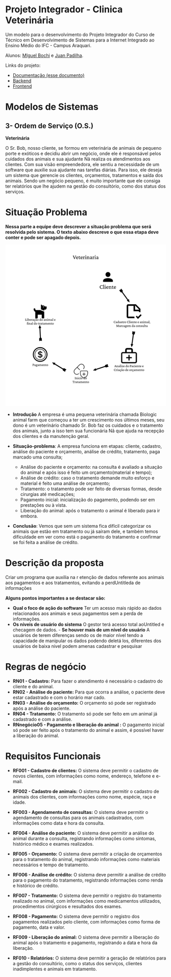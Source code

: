 # Projeto Integrador - Clinica Veterinária

Um modelo para o desenvolvimento do Projeto Integrador do Curso de Técnico em Desenvolvimento de Sistemas para a Internet Integrado ao Ensino Médio do IFC - Campus Araquari.

Alunos: [MIguel Bochi](github.com/MiguelBochiBarros) e [Juan Padilha](https://github.com/alujuan).

Links do projeto:

-   [Documentação (esse documento)](github.com/MiguelBochiBarros/Panic_Donkey)
-   [Backend](github.com/MiguelBochiBarros/pi-backend)
-   [Frontend](github.com/MiguelBochiBarros/pi-frontend)

# Modelos de Sistemas

## 3- Ordem de Serviço (O.S.)

**Veterinária**

O Sr. Bob, nosso cliente, se formou em veterinária de animais de pequeno porte e exóticos e decidiu abrir um negócio, onde ele é responsável pelos cuidados dos animais e sua ajudante Nã realiza os atendimentos aos clientes. Com sua visão empreendedora, ele sentiu a necessidade de um software que auxilie sua ajudante nas tarefas diárias. Para isso, ele deseja um sistema que gerencie os clientes, orçamentos, tratamentos e saída dos animais. Sendo um negócio pequeno, é muito importante que ele consiga ter relatórios que lhe ajudem na gestão do consultório, como dos status dos serviços.

# Situação Problema

**Nessa parte a equipe deve descrever a situação problema que será resolvida pelo sistema. O texto abaixo descreve o que essa etapa deve conter e pode ser apagado depois.**

![Ciclo da Venda](docs/DesWeb_mod.webp)

-   **Introdução** A empresa é uma pequena veterinária chamada Biologic animal farm que começou a ter um crescimento nos  últimos meses, seu dono é um veterinário chamado Sr. Bob faz os cuidados e o tratamento dos animais, junto a isso tem sua funcionária Nã que ajuda na recepção dos clientes e da manutenção geral.

-   **Situação-problema**: A empresa funciona em etapas: cliente, cadastro, análise do paciente e orçamento, análise de crédito, tratamento, paga marcado uma consulta;
    - Análise do paciente e orçamento: na consulta é avaliado a situação do animal e após isso é feito um orçamento(material e tempo);
    - Análise de crédito: caso o tratamento demande muito esforço e material é feito uma análise de orçamento;
    - Tratamento: o tratamento pode ser feito de diversas formas, desde cirurgias até medicações;
    - Pagamento inicial: inicialização do pagamento, podendo ser em prestações ou à vista. 
    - Liberação do animal: após o tratamento o animal é liberado para ir embora. 

-   **Conclusão**: Vemos que sem  um sistema fica difícil categorizar os animais que estão em tratamento ou já saíram dele, e também temos dificuldade em ver como está o pagamento do tratamento e confirmar se foi feita a análise de crédito.

# Descrição da proposta
Criar um programa que auxilia na r etenção de dados referente aos animais aos pagamentos e aos tratamentos, evitando a perdUntitleda de informações

**Alguns pontos importantes a se destacar são:**

-   **Qual o foco de ação do software** Ter um acesso mais rápido ao dados relacionados aos animais e seus pagamentos sem a perda de informações.
-    **Os níveis de usuário do sistema** O gestor terá acesso total aoUntitled e checagem de dados.
    -   **Se houver mais de um nível de usuário** A usuários de terem diferenças sendo os de maior nível tendo a capacidade de manipular os dados podendo deletá los, diferentes dos usuários de baixa nivel podem amenas cadastrar e pesquisar
    
# Regras de negócio

-   **RN01 - Cadastro:** Para fazer o atendimento é necessário o cadastro do cliente e do animal.
-   **RN02 - Análise do paciente:** Para que ocorra a análise, o paciente deve estar cadastrado e com o horário mar cado.
-   **RN03 - Análise do orçamento:** O orçamento só pode ser registrado após a análise do paciente.
-   **RN04 - Tratamento:** O tratamento só pode ser feito em um animal já cadastrado e com a análise.
-   **RNnegócio05 - Pagamento e liberação do animal :** O pagamento inicial só pode ser feito após o tratamento do animal e assim, é possível haver a liberação do animal.

# Requisitos Funcionais

-   **RF001 - Cadastro de clientes:** O sistema deve permitir o cadastro de novos clientes, com informações como nome, endereço, telefone e e-mail.

-   **RF002 - Cadastro de animais:** O sistema deve permitir o cadastro de animais dos clientes, com informações como nome, espécie, raça e idade.

-   **RF003 - Agendamento de consultas:** O sistema deve permitir o agendamento de consultas para os animais cadastrados, com informações como data e hora da consulta.

-   **RF004 - Análise do paciente:** O sistema deve permitir a análise do animal durante a consulta, registrando informações como sintomas, histórico médico e exames realizados.

-   **RF005 - Orçamento:** O sistema deve permitir a criação de orçamentos para o tratamento do animal, registrando informações como materiais necessários e tempo de tratamento.

-   **RF006 - Análise de crédito:** O sistema deve permitir a análise de crédito para o pagamento do tratamento, registrando informações como renda e histórico de crédito.

-   **RF007 - Tratamento:** O sistema deve permitir o registro do tratamento realizado no animal, com informações como medicamentos utilizados, procedimentos cirúrgicos e resultados dos exames.

-   **RF008 - Pagamento:** O sistema deve permitir o registro dos pagamentos realizados pelo cliente, com informações como forma de pagamento, data e valor.

-   **RF009 - Liberação do animal:** O sistema deve permitir a liberação do animal após o tratamento e pagamento, registrando a data e hora da liberação.

-   **RF010 - Relatórios:** O sistema deve permitir a geração de relatórios para a gestão do consultório, como o status dos serviços, clientes inadimplentes e animais em tratamento.

    